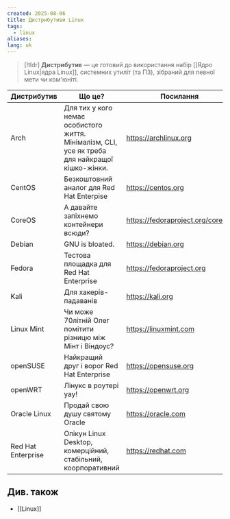 ```yaml
---
created: 2025-08-06
title: Дистрибутиви Linux
tags:
  - linux
aliases: 
lang: uk
---
```


> [!tldr]
> **Дистрибутив** — це готовий до використання набір [[Ядро Linux|ядра Linux]], системних утиліт (та ПЗ), зібраний для певної мети чи ком'юніті.

| Дистрибутив        | Що це?                                                                                          | Посилання                         |
| ------------------ | ----------------------------------------------------------------------------------------------- | --------------------------------- |
| Arch               | Для тих у кого немає особистого життя. Мінімалізм, CLI, усе як треба для найкращої кішко-жінки. | https://archlinux.org             |
| CentOS             | Безкоштовний аналог для  Red Hat Enterpise                                                      | https://centos.org                |
| CoreOS             | А давайте запіхнемо контейнери всюди?                                                           | https://fedoraproject.org/coreos/ |
| Debian             | GNU is bloated.                                                                                 | https://debian.org                |
| Fedora             | Тестова площадка для Red Hat Enterprise                                                         | https://fedoraproject.org         |
| Kali               | Для хакерів-падаванів                                                                           | https://kali.org                  |
| Linux Mint         | Чи може 70літній Олег помітити різницю між Мінт і Віндоус?                                      | https://linuxmint.com             |
| openSUSE           | Найкращий друг і ворог Red Hat Enterprise                                                       | https://opensuse.org              |
| openWRT            | Лінукс в роутері yay!                                                                           | https://openwrt.org               |
| Oracle Linux       | Продай свою душу святому Oracle                                                                 | https://oracle.com                |
| Red Hat Enterprise | Опікун Linux Desktop, комерційний, стабільний, коорпоративний                                   | https://redhat.com                |

## Див. також

- [[Linux]]